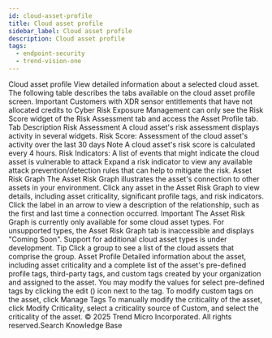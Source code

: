 ```yaml
---
id: cloud-asset-profile
title: Cloud asset profile
sidebar_label: Cloud asset profile
description: Cloud asset profile
tags:
  - endpoint-security
  - trend-vision-one
---
```


 Cloud asset profile View detailed information about a selected cloud asset. The following table describes the tabs available on the cloud asset profile screen. Important Customers with XDR sensor entitlements that have not allocated credits to Cyber Risk Exposure Management can only see the Risk Score widget of the Risk Assessment tab and access the Asset Profile tab. Tab Description Risk Assessment A cloud asset's risk assessment displays activity in several widgets. Risk Score: Assessment of the cloud asset's activity over the last 30 days Note A cloud asset's risk score is calculated every 4 hours. Risk Indicators: A list of events that might indicate the cloud asset is vulnerable to attack Expand a risk indicator to view any available attack prevention/detection rules that can help to mitigate the risk. Asset Risk Graph The Asset Risk Graph illustrates the asset's connection to other assets in your environment. Click any asset in the Asset Risk Graph to view details, including asset criticality, significant profile tags, and risk indicators. Click the label in an arrow to view a description of the relationship, such as the first and last time a connection occurred. Important The Asset Risk Graph is currently only available for some cloud asset types. For unsupported types, the Asset Risk Graph tab is inaccessible and displays "Coming Soon". Support for additional cloud asset types is under development. Tip Click a group to see a list of the cloud assets that comprise the group. Asset Profile Detailed information about the asset, including asset criticality and a complete list of the asset's pre-defined profile tags, third-party tags, and custom tags created by your organization and assigned to the asset. You may modify the values for select pre-defined tags by clicking the edit () icon next to the tag. To modify custom tags on the asset, click Manage Tags To manually modify the criticality of the asset, click Modify Criticality, select a criticality source of Custom, and select the criticality of the asset. © 2025 Trend Micro Incorporated. All rights reserved.Search Knowledge Base